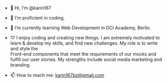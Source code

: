 - 👋 Hi, I’m @karin167
- 👀 I'm proficient in coding.

- 🌱 I’m currently learning Web Development in DCI Academy, Berlin.

- ♡
     I enjoy coding and creating new things. I am extremely motivated to learn & develop my skills, and find new challenges.
     My role is to write and style the     
     Front-end components that meet the requirements of our mocks and fulfill our user stories.
     My strengths include social media marketing and branding.
     
- 📫 How to reach me: karin167bz@gmail.com
